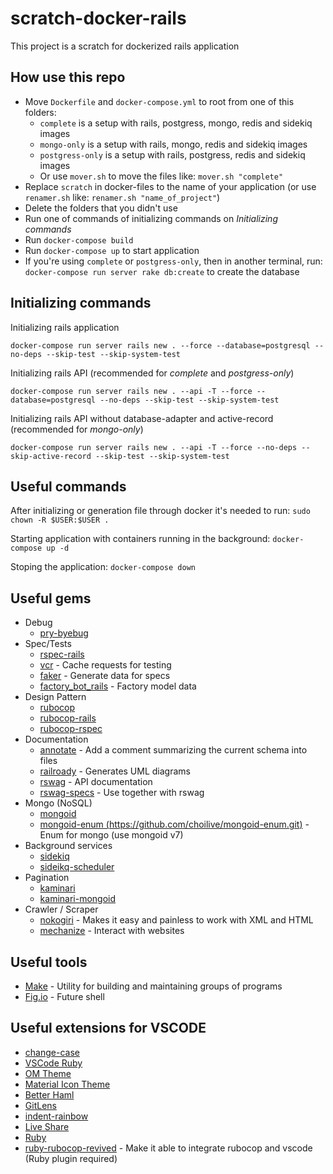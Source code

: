 # scratch-docker-rails
This project is a scratch for dockerized rails application

## How use this repo
- Move `Dockerfile` and `docker-compose.yml` to root from one of this folders:
    - `complete` is a setup with rails, postgress, mongo, redis and sidekiq images
    - `mongo-only` is a setup with rails, mongo, redis and sidekiq images
    - `postgress-only` is a setup with rails, postgress, redis and sidekiq images
    - Or use `mover.sh` to move the files like: `mover.sh "complete"`
- Replace `scratch` in docker-files to the name of your application (or use `renamer.sh` like: `renamer.sh "name_of_project"`)
- Delete the folders that you didn't use
- Run one of commands of initializing commands on *Initializing commands*
- Run `docker-compose build`
- Run `docker-compose up` to start application
- If you're using `complete` or `postgress-only`, then in another terminal, run: `docker-compose run server rake db:create` to create the database

## Initializing commands

Initializing rails application

`docker-compose run server rails new . --force --database=postgresql --no-deps --skip-test --skip-system-test`


Initializing rails API (recommended for *complete* and *postgress-only*)

`docker-compose run server rails new . --api -T --force --database=postgresql --no-deps --skip-test --skip-system-test`

Initializing rails API without database-adapter and active-record (recommended for *mongo-only*)

`docker-compose run server rails new . --api -T --force --no-deps --skip-active-record --skip-test --skip-system-test`

## Useful commands

After initializing or generation file through docker it's needed to run:
`sudo chown -R $USER:$USER .`

Starting application with containers running in the background: `docker-compose up -d`

Stoping the application: `docker-compose down`

## Useful gems

- Debug
    - [pry-byebug](https://github.com/deivid-rodriguez/pry-byebug)
- Spec/Tests
    - [rspec-rails](https://github.com/rspec/rspec-rails)
    - [vcr](https://github.com/vcr/vcr) - Cache requests for testing
    - [faker](https://github.com/faker-ruby/faker) - Generate data for specs
    - [factory_bot_rails](https://github.com/thoughtbot/factory_bot_rails) - Factory model data
- Design Pattern
    - [rubocop](https://github.com/rubocop/rubocop)
    - [rubocop-rails](https://github.com/rubocop/rubocop-rails)
    - [rubocop-rspec](https://github.com/rubocop/rubocop-rspec)
- Documentation
    - [annotate](https://github.com/ctran/annotate_models) - Add a comment summarizing the current schema into files
    - [railroady](https://github.com/preston/railroady) - Generates UML diagrams
    - [rswag](https://github.com/rswag/rswag) - API documentation
    - [rswag-specs](https://github.com/rswag/rswag) - Use together with rswag
- Mongo (NoSQL)
    - [mongoid](https://github.com/mongodb/mongoid)
    - [mongoid-enum (https://github.com/choilive/mongoid-enum.git)](https://github.com/choilive/mongoid-enum.git) - Enum for mongo (use mongoid v7)
- Background services
    - [sidekiq](https://github.com/sidekiq/sidekiq)
    - [sideikq-scheduler](https://github.com/sidekiq-scheduler/sidekiq-scheduler)
- Pagination
    - [kaminari](https://github.com/kaminari/kaminari)
    - [kaminari-mongoid](https://github.com/kaminari/kaminari-mongoid)
- Crawler / Scraper
    - [nokogiri](https://github.com/sparklemotion/nokogiri) - Makes it easy and painless to work with XML and HTML
    - [mechanize](https://github.com/sparklemotion/mechanize) - Interact with websites

## Useful tools

- [Make](https://www.tutorialspoint.com/unix_commands/make.htm) - Utility for building and maintaining groups of programs
- [Fig.io](https://fig.io/) - Future shell

## Useful extensions for VSCODE

- [change-case](https://marketplace.visualstudio.com/items?itemName=wmaurer.change-case)
- [VSCode Ruby](https://marketplace.visualstudio.com/items?itemName=wingrunr21.vscode-ruby)
- [OM Theme](https://draculatheme.com/visual-studio-code)
- [Material Icon Theme](https://marketplace.visualstudio.com/items?itemName=PKief.material-icon-theme)
- [Better Haml](https://marketplace.visualstudio.com/items?itemName=karunamurti.haml)
- [GitLens](https://marketplace.visualstudio.com/items?itemName=eamodio.gitlens)
- [indent-rainbow](https://marketplace.visualstudio.com/items?itemName=oderwat.indent-rainbow)
- [Live Share](https://marketplace.visualstudio.com/items?itemName=MS-vsliveshare.vsliveshare)
- [Ruby](https://marketplace.visualstudio.com/items?itemName=rebornix.Ruby)
- [ruby-rubocop-revived](https://marketplace.visualstudio.com/items?itemName=LoranKloeze.ruby-rubocop-revived) - Make it able to integrate rubocop and vscode (Ruby plugin required)
